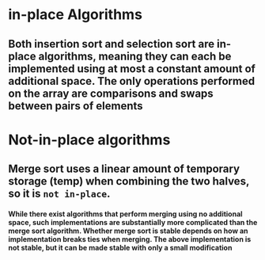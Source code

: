 # in-place Algorithms
##  Both insertion sort and selection sort are in-place algorithms, meaning they can each be implemented using at most a constant amount of additional space. The only operations performed on the array are comparisons and swaps between pairs of elements


# Not-in-place algorithms
## Merge sort uses a linear amount of temporary storage (temp) when combining the two halves, so it is `not in-place`.
#### While there exist algorithms that perform merging using no additional space, such implementations are substantially more complicated than the merge sort algorithm. Whether merge sort is stable depends on how an implementation breaks ties when merging. The above implementation is not stable, but it can be made stable with only a small modification
